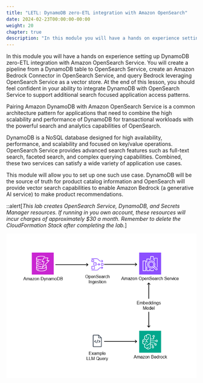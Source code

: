 ```yaml
---
title: "LETL: DynamoDB zero-ETL integration with Amazon OpenSearch"
date: 2024-02-23T00:00:00-00:00
weight: 20
chapter: true
description: "In this module you will have a hands on experience setting up DynamoDB zero-ETL integration with Amazon OpenSearch Service."
---
```


In this module you will have a hands on experience setting up DynamoDB zero-ETL integration with Amazon OpenSearch Service. You will create a pipeline from a DynamoDB table to OpenSearch Service, create an Amazon Bedrock Connector in OpenSearch Service, and query Bedrock leveraging OpenSearch Service as a vector store.
At the end of this lesson, you should feel confident in your ability to integrate DynamoDB with OpenSearch Service to support additional search focused application access patterns.

Pairing Amazon DynamoDB with Amazon OpenSearch Service is a common architecture pattern for applications that need to combine the high scalability and performance of DynamoDB for transactional workloads with the powerful search and analytics capabilities of OpenSearch.

DynamoDB is a NoSQL database designed for high availability, performance, and scalability and focused on key/value operations. OpenSearch Service provides advanced search features such as full-text search, faceted search, and complex querying capabilities. Combined, these two services can satisfy a wide variety of application use cases.

This module will allow you to set up one such use case. DynamoDB will be the source of truth for product catalog information and OpenSearch will provide vector search capabilities to enable Amazon Bedrock (a generative AI service) to make product recommendations.

::alert[_This lab creates OpenSearch Service, DynamoDB, and Secrets Manager resources. If running in you own account, these resources will incur charges of approximately $30 a month. Remember to delete the CloudFormation Stack after completing the lab._]

![Final Deployment Architecture](/static/images/ddb-os-zetl.png)